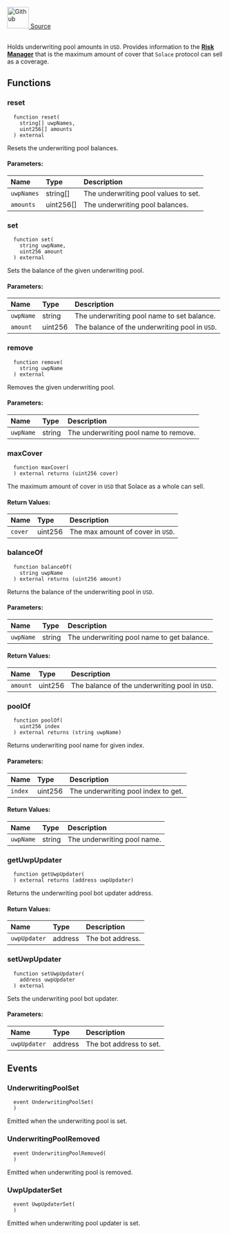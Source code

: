 <a href="https://github.com/solace-fi/solace-core/blob/main/contracts/interfaces/risk/ICoverageDataProvider.sol"><img src="/img/github.svg" alt="Github" width="50px"/> Source</a><br/><br/>

Holds underwriting pool amounts in `USD`. Provides information to the [**Risk Manager**](./RiskManager.sol) that is the maximum amount of cover that `Solace` protocol can sell as a coverage.


## Functions
### reset
```solidity
  function reset(
    string[] uwpNames,
    uint256[] amounts
  ) external
```
Resets the underwriting pool balances.


#### Parameters:
| Name | Type | Description                                                          |
| :--- | :--- | :------------------------------------------------------------------- |
| `uwpNames` | string[] | The underwriting pool values to set. |
| `amounts` | uint256[] | The underwriting pool balances. |

### set
```solidity
  function set(
    string uwpName,
    uint256 amount
  ) external
```
Sets the balance of the given underwriting pool.


#### Parameters:
| Name | Type | Description                                                          |
| :--- | :--- | :------------------------------------------------------------------- |
| `uwpName` | string | The underwriting pool name to set balance. |
| `amount` | uint256 | The balance of the underwriting pool in `USD`. |

### remove
```solidity
  function remove(
    string uwpName
  ) external
```
Removes the given underwriting pool.


#### Parameters:
| Name | Type | Description                                                          |
| :--- | :--- | :------------------------------------------------------------------- |
| `uwpName` | string | The underwriting pool name to remove. |

### maxCover
```solidity
  function maxCover(
  ) external returns (uint256 cover)
```
The maximum amount of cover in `USD` that Solace as a whole can sell.



#### Return Values:
| Name                           | Type          | Description                                                                  |
| :----------------------------- | :------------ | :--------------------------------------------------------------------------- |
| `cover` | uint256 | The max amount of cover in `USD`. |

### balanceOf
```solidity
  function balanceOf(
    string uwpName
  ) external returns (uint256 amount)
```
Returns the balance of the underwriting pool in `USD`.


#### Parameters:
| Name | Type | Description                                                          |
| :--- | :--- | :------------------------------------------------------------------- |
| `uwpName` | string | The underwriting pool name to get balance. |

#### Return Values:
| Name                           | Type          | Description                                                                  |
| :----------------------------- | :------------ | :--------------------------------------------------------------------------- |
| `amount` | uint256 | The balance of the underwriting pool in `USD`. |

### poolOf
```solidity
  function poolOf(
    uint256 index
  ) external returns (string uwpName)
```
Returns underwriting pool name for given index.


#### Parameters:
| Name | Type | Description                                                          |
| :--- | :--- | :------------------------------------------------------------------- |
| `index` | uint256 | The underwriting pool index to get. |

#### Return Values:
| Name                           | Type          | Description                                                                  |
| :----------------------------- | :------------ | :--------------------------------------------------------------------------- |
| `uwpName` | string | The underwriting pool name. |

### getUwpUpdater
```solidity
  function getUwpUpdater(
  ) external returns (address uwpUpdater)
```
Returns the underwriting pool bot updater address.



#### Return Values:
| Name                           | Type          | Description                                                                  |
| :----------------------------- | :------------ | :--------------------------------------------------------------------------- |
| `uwpUpdater` | address | The bot address. |

### setUwpUpdater
```solidity
  function setUwpUpdater(
    address uwpUpdater
  ) external
```
Sets the underwriting pool bot updater.


#### Parameters:
| Name | Type | Description                                                          |
| :--- | :--- | :------------------------------------------------------------------- |
| `uwpUpdater` | address | The bot address to set. |


## Events
### UnderwritingPoolSet
```solidity
  event UnderwritingPoolSet(
  )
```
Emitted when the underwriting pool is set.


### UnderwritingPoolRemoved
```solidity
  event UnderwritingPoolRemoved(
  )
```
Emitted when underwriting pool is removed.


### UwpUpdaterSet
```solidity
  event UwpUpdaterSet(
  )
```
Emitted when underwriting pool updater is set.


